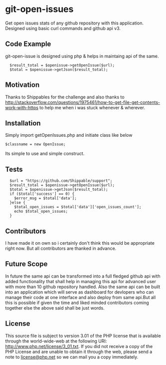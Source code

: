 # git-open-issues
Get open issues stats of any github repository with this application. Designed using basic curl commands and github api v3. 

## Code Example

git-open-issue is designed using php & helps in maintaing api of the same.
```
  $result_total = $openissue->getOpenIssue($url);
  $total = $openissue->getJson($result_total);
  ````

## Motivation

Thanks to Shippables for the challenge and also thanks to http://stackoverflow.com/questions/1975461/how-to-get-file-get-contents-work-with-https to help me when i was stuck whenever & wherever.

## Installation

Simply import getOpenIssues.php and initiate class like below
```
$classname = new OpenIssue;
```
Its simple to use and simple construct.


## Tests

```
  $url = "https://github.com/Shippable/support";
  $result_total = $openissue->getOpenIssue($url);
  $total = $openissue->getJson($result_total);
  if ($total['success'] == 0) {
    $error_msg = $total['data'];
  }else {
    $total_open_issues = $total['data']['open_issues_count'];
    echo $total_open_issues;
  }
  ```

## Contributors

I have made it on own so i certainly don't think this would be appropriate right now. But all contributors are thanked in advance.

## Future Scope
In future the same api can be transformed into a full fledged github api with added functionality that shall help in managing this api for advanced user with more than 10 github repository handled. Also the same api can be built into an application which will serve as dashboard for devlopers who can manage their code at one interface and also deploy from same api.But all this is possible if given the time and liked minded contributors coming together else the above said shall be just words.

## License

This source file is subject to version 3.01 of the PHP license that is available through the world-wide-web at the following URI: http://www.php.net/license/3_01.txt.  If you did not receive a copy of the PHP License and are unable to obtain it through the web, please send a note to license@php.net so we can mail you a copy immediately.
